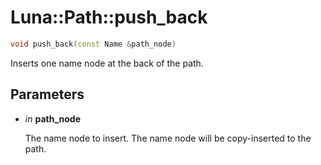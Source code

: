 # Luna::Path::push_back

```c++
void push_back(const Name &path_node)
```

Inserts one name node at the back of the path. 



## Parameters
* *in* **path_node**

    The name node to insert. The name node will be copy-inserted to the path. 

